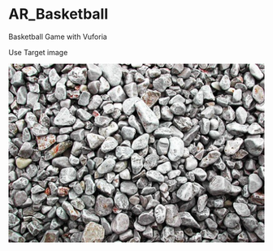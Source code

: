 # AR_Basketball
Basketball Game with Vuforia

Use Target image

![Alt text](https://github.com/mykyusuf/AR_Basketball/blob/master/Target%20Image.jpeg?raw=true "Title")
